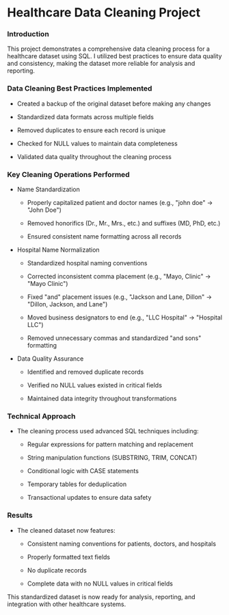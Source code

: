 # Healthcare Data Cleaning Project
### Introduction

This project demonstrates a comprehensive data cleaning process for a healthcare dataset using SQL. I utilized best practices to ensure data quality and consistency, making the dataset more reliable for analysis and reporting.

### Data Cleaning Best Practices Implemented

- Created a backup of the original dataset before making any changes

- Standardized data formats across multiple fields

- Removed duplicates to ensure each record is unique

- Checked for NULL values to maintain data completeness

- Validated data quality throughout the cleaning process

### Key Cleaning Operations Performed
- Name Standardization

    - Properly capitalized patient and doctor names (e.g., "john doe" → "John Doe")

    - Removed honorifics (Dr., Mr., Mrs., etc.) and suffixes (MD, PhD, etc.)

    - Ensured consistent name formatting across all records

- Hospital Name Normalization

    - Standardized hospital naming conventions

    - Corrected inconsistent comma placement (e.g., "Mayo, Clinic" → "Mayo Clinic")

    - Fixed "and" placement issues (e.g., "Jackson and Lane, Dillon" → "Dillon, Jackson, and Lane")

    - Moved business designators to end (e.g., "LLC Hospital" → "Hospital LLC")

    - Removed unnecessary commas and standardized "and sons" formatting

- Data Quality Assurance

    - Identified and removed duplicate records

    - Verified no NULL values existed in critical fields

    - Maintained data integrity throughout transformations

### Technical Approach

- The cleaning process used advanced SQL techniques including:

    - Regular expressions for pattern matching and replacement

    - String manipulation functions (SUBSTRING, TRIM, CONCAT)

    - Conditional logic with CASE statements

    - Temporary tables for deduplication

    - Transactional updates to ensure data safety

### Results

- The cleaned dataset now features:

    - Consistent naming conventions for patients, doctors, and hospitals

    - Properly formatted text fields

    - No duplicate records

    - Complete data with no NULL values in critical fields

This standardized dataset is now ready for analysis, reporting, and integration with other healthcare systems.
